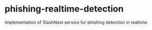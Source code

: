 # phishing-realtime-detection
Implementation of SlashNext service for phishing detection in realtime
